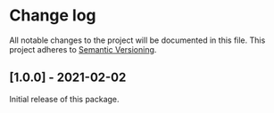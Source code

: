 # Change log

All notable changes to the project will be documented in this file. This project adheres to [Semantic Versioning](http://semver.org).

## [1.0.0] - 2021-02-02
Initial release of this package.
